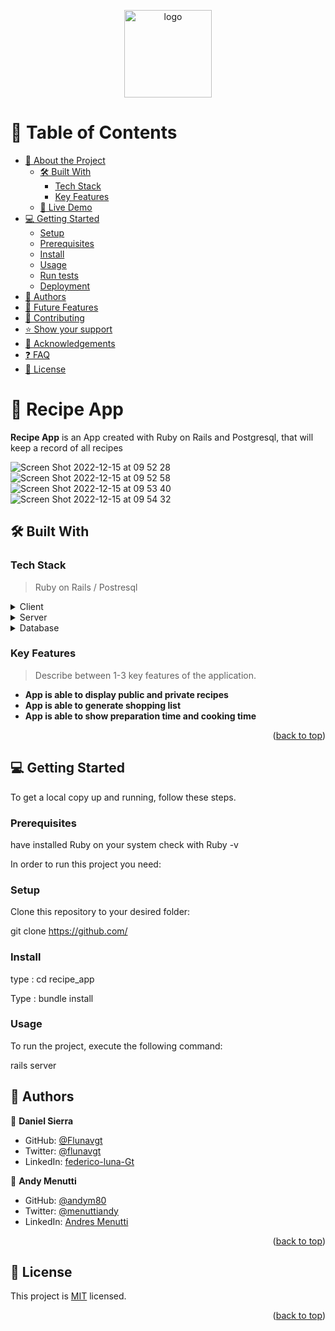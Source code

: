 <a name="readme-top"></a>

<!--
HOW TO USE:
This is an example of how you may give instructions on setting up your project locally.

Modify this file to match your project and remove sections that don't apply.

REQUIRED SECTIONS:
- Table of Contents
- About the Project
  - Built With
  - Live Demo
- Getting Started
- Authors
- Future Features
- Contributing
- Show your support
- Acknowledgements
- License

After you're finished please remove all the comments and instructions!
-->

<div align="center">

  <img src="murple_logo.png" alt="logo" width="140"  height="auto" />
  <br/>

</div>

<!-- TABLE OF CONTENTS -->

# 📗 Table of Contents

- [📖 About the Project](#about-project)
  - [🛠 Built With](#built-with)
    - [Tech Stack](#tech-stack)
    - [Key Features](#key-features)
  - [🚀 Live Demo](#live-demo)
- [💻 Getting Started](#getting-started)
  - [Setup](#setup)
  - [Prerequisites](#prerequisites)
  - [Install](#install)
  - [Usage](#usage)
  - [Run tests](#run-tests)
  - [Deployment](#triangular_flag_on_post-deployment)
- [👥 Authors](#authors)
- [🔭 Future Features](#future-features)
- [🤝 Contributing](#contributing)
- [⭐️ Show your support](#support)
- [🙏 Acknowledgements](#acknowledgements)
- [❓ FAQ](#faq)
- [📝 License](#license)

<!-- PROJECT DESCRIPTION -->

# 📖 Recipe App<a name="about-project"></a>


**Recipe App** is an App created with Ruby on Rails and Postgresql, that will keep a record of all recipes

![Screen Shot 2022-12-15 at 09 52 28](https://user-images.githubusercontent.com/99816838/207907180-7ff5383a-0ece-4759-9a70-bd12828f9b4b.png)
![Screen Shot 2022-12-15 at 09 52 58](https://user-images.githubusercontent.com/99816838/207907197-123a67c7-c9cd-4142-8ec2-54f1d1f8f83f.png)
![Screen Shot 2022-12-15 at 09 53 40](https://user-images.githubusercontent.com/99816838/207907212-9f0729f8-1ba4-4ea6-8d73-df7a932b2796.png)
![Screen Shot 2022-12-15 at 09 54 32](https://user-images.githubusercontent.com/99816838/207907229-fe97817a-d9de-49cb-8402-ebc89d32dc1d.png)


## 🛠 Built With <a name="built-with"></a>

### Tech Stack <a name="tech-stack"></a>

> Ruby on Rails / Postresql

<details>
  <summary>Client</summary>
  <ul>
    <li><a href="https://www.ruby-lang.org/en/">Ruby</a></li>
  </ul>
</details>

<details>
  <summary>Server</summary>
  <ul>
    <li><a href="https://www.ruby-lang.org/en/">ruby on rails server</a></li>
  </ul>
</details>

<details>
<summary>Database</summary>
  <ul>
    <li><a href="https://www.postgresql.org/">PostgreSQL</a></li>
  </ul>
</details>

<!-- Features -->

### Key Features <a name="key-features"></a>

> Describe between 1-3 key features of the application.

- **App is able to display public and private recipes**
- **App is able to generate shopping list**
- **App is able to show preparation time and cooking time**

<p align="right">(<a href="#readme-top">back to top</a>)</p>


<!-- GETTING STARTED -->

## 💻 Getting Started <a name="getting-started"></a>

To get a local copy up and running, follow these steps.

### Prerequisites

have installed Ruby on your system check with Ruby -v

In order to run this project you need:

### Setup

Clone this repository to your desired folder:

git clone https://github.com/

### Install

type : cd recipe_app


Type : bundle install

### Usage

To run the project, execute the following command:

  rails server


<!-- AUTHORS -->

## 👥 Authors <a name="authors"></a>


👤 **Daniel Sierra**

- GitHub: [@Flunavgt](https://github.com/Flunavgt)
- Twitter: [@flunavgt](https://twitter.com/flunavgt)
- LinkedIn: [federico-luna-Gt](https://linkedin.com/in/federico-luna-Gt)

👤 **Andy Menutti**

- GitHub: [@andym80](https://github.com/andym80)
- Twitter: [@menuttiandy](https://twitter.com/menuttiandy)
- LinkedIn: [Andres Menutti](www.linkedin.com/in/andres-menutti)


<p align="right">(<a href="#readme-top">back to top</a>)</p>



<!-- LICENSE -->

## 📝 License <a name="license"></a>

This project is [MIT](./MIT.md) licensed.



<p align="right">(<a href="#readme-top">back to top</a>)</p>
